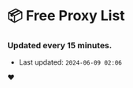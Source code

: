 # :package: Free Proxy List
### Updated every 15 minutes.

- Last updated: `2024-06-09 02:06`

:heart:
